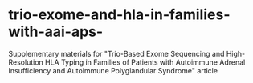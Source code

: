 # trio-exome-and-hla-in-families-with-aai-aps-
Supplementary materials for "Trio-Based Exome Sequencing and High-Resolution HLA Typing in Families of Patients with Autoimmune Adrenal Insufficiency and Autoimmune Polyglandular Syndrome" article
